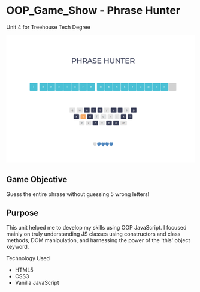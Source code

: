 # OOP_Game_Show - Phrase Hunter
Unit 4 for Treehouse Tech Degree

![app screenshot](images/screenshot.png)

## Game Objective
Guess the entire phrase without guessing 5 wrong letters!

## Purpose
This unit helped me to develop my skills using OOP JavaScript. I focused mainly on truly understanding JS classes using constructors and class methods, DOM manipulation, and harnessing the power of the 'this' object keyword.

Technology Used
- HTML5
- CSS3
- Vanilla JavaScript
